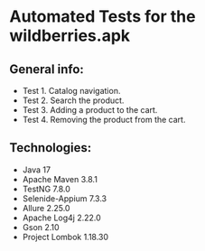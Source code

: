 # Automated Tests for the wildberries.apk

## General info:

* Test 1. Catalog navigation.
* Test 2. Search the product.
* Test 3. Adding a product to the cart.
* Test 4. Removing the product from the cart.

## Technologies:

* Java 17
* Apache Maven 3.8.1
* TestNG 7.8.0
* Selenide-Appium 7.3.3
* Allure 2.25.0
* Apache Log4j 2.22.0
* Gson 2.10
* Project Lombok 1.18.30